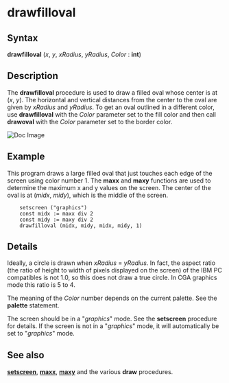 
# drawfilloval

## Syntax
**drawfilloval** (_x_, _y_, _xRadius_, _yRadius_, _Color_ : **int**)

## Description
The **drawfilloval** procedure is used to draw a filled oval whose center is at (_x_, _y_). The horizontal and vertical distances from the center to the oval are given by _xRadius_ and _yRadius_. To get an oval outlined in a different color, use **drawfilloval** with the _Color_ parameter set to the fill color and then call **drawoval**  with the _Color_ parameter set to the border color.



![Doc Image](drawfilloval01.gif)


## Example
This program draws a large filled oval that just touches each edge of the screen using color number 1. The **maxx** and **maxy** functions are used to determine the maximum x and y values on the screen. The center of the oval is at (_midx_, _midy_), which is the middle of the screen.

        setscreen ("graphics")
        const midx := maxx div 2
        const midy := maxy div 2
        drawfilloval (midx, midy, midx, midy, 1)
## Details
Ideally, a circle is drawn when _xRadius_ = _yRadius_. In fact, the aspect ratio (the ratio of height to width of pixels displayed on the screen) of the IBM PC compatibles is not 1.0, so this does not draw a true circle. In CGA graphics mode this ratio is 5 to 4.

The meaning of the _Color_ number depends on the current palette. See the **palette** statement.

The screen should be in a "_graphics_" mode. See the **setscreen** procedure for details. If the screen is not in a "_graphics_" mode, it will automatically be set to "_graphics_" mode.


## See also
**[setscreen](setscreen.html)**, **[maxx](maxx.html)**, **[maxy](maxy.html)** and the various **draw&#133;** procedures.

